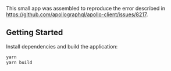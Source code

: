 This small app was assembled to reproduce the error described in https://github.com/apollographql/apollo-client/issues/8217.

## Getting Started

Install dependencies and build the application:

```bash
yarn
yarn build
```
